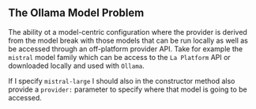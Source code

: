 ## The Ollama Model Problem

The ability ot a model-centric configuration where the provider is derived from the model break with those models that can be run locally as well as be accessed through an off-platform provider API.  Take for example the `mistral` model family which can be access to the `La Platform` API or downloaded locally and used with `Ollama`.

If I specify `mistral-large` I should also in the constructor method also provide a `provider:` parameter to specify where that model is going to be accessed.
